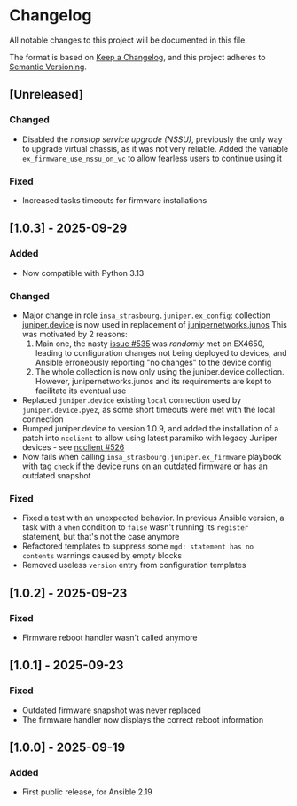 # Changelog

All notable changes to this project will be documented in this file.

The format is based on [Keep a Changelog](https://keepachangelog.com/en/1.1.0/),
and this project adheres to [Semantic Versioning](https://semver.org/spec/v2.0.0.html).

## [Unreleased]

### Changed

- Disabled the *nonstop service upgrade (NSSU)*, previously the only way to upgrade virtual chassis, as it was not very reliable. Added the variable `ex_firmware_use_nssu_on_vc` to allow fearless users to continue using it

### Fixed

- Increased tasks timeouts for firmware installations

## [1.0.3] - 2025-09-29

### Added

- Now compatible with Python 3.13

### Changed

- Major change in role `insa_strasbourg.juniper.ex_config`: collection [juniper.device](https://galaxy.ansible.com/ui/repo/published/juniper/device/) is now used in replacement of [junipernetworks.junos](https://docs.ansible.com/ansible/latest/collections/junipernetworks/junos/index.html)
  This was motivated by 2 reasons:
    1. Main one, the nasty [issue #535](https://github.com/ansible-collections/junipernetworks.junos/issues/535) was _randomly_ met on EX4650, leading to configuration changes not being deployed to devices, and Ansible erroneously reporting "no changes" to the device config
    2. The whole collection is now only using the juniper.device collection. However, junipernetworks.junos and its requirements are kept to facilitate its eventual use
- Replaced `juniper.device` existing `local` connection used by `juniper.device.pyez`, as some short timeouts were met with the local connection
- Bumped juniper.device to version 1.0.9, and added the installation of a patch into `ncclient` to allow using latest paramiko with legacy Juniper devices - see [ncclient #526](https://github.com/ncclient/ncclient/issues/526)
- Now fails when calling `insa_strasbourg.juniper.ex_firmware` playbook with tag `check` if the device runs on an outdated firmware or has an outdated snapshot

### Fixed

- Fixed a test with an unexpected behavior. In previous Ansible version, a task with a `when` condition to `false` wasn't running its `register` statement, but that's not the case anymore
- Refactored templates to suppress some `mgd: statement has no contents` warnings caused by empty blocks
- Removed useless `version` entry from configuration templates

## [1.0.2] - 2025-09-23

### Fixed

- Firmware reboot handler wasn't called anymore

## [1.0.1] - 2025-09-23

### Fixed

- Outdated firmware snapshot was never replaced
- The firmware handler now displays the correct reboot information

## [1.0.0] - 2025-09-19

### Added

- First public release, for Ansible 2.19

